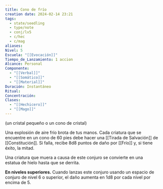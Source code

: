 ```yaml
---
title: Cono de frío
creation date: 2024-02-14 23:21
tags:
  - state/seedling
  - type/note
  - conj/lv5
  - c/hec
  - c/mag
aliases: 
Nivel: 5
Escuela: "[[Evocación]]"
Tiempo_de_Lanzamiento: 1 accion
Alcance: Personal
Componente:
  - "[[Verbal]]"
  - "[[Somático]]"
  - "[[Material]]"
Duración: Instantáneo
Ritual: 
Concentración: 
Clases:
  - "[[Hechicero]]"
  - "[[Mago]]"
---
```

(un cristal pequeño o un cono de cristal)

Una explosión de aire frío brota de tus manos. Cada criatura que se encuentre en un cono de 60 pies debe hacer una [[Tirada de Salvación]] de [[Constitución]]. Si falla, recibe 8d8 puntos de daño por [[Frío]] y, si tiene éxito, la mitad.

Una criatura que muera a causa de este conjuro se convierte en una estatua de hielo hasta que se derrita.

**En niveles superiores.** Cuando lanzas este conjuro usando un espacio de conjuro de nivel 6 o superior, el daño aumenta en 1d8 por cada nivel por encima de 5.